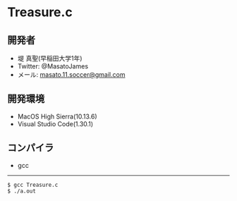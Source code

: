 # Treasure.c

## 開発者
- 堤 真聖(早稲田大学1年)
- Twitter: @MasatoJames
- メール: masato.11.soccer@gmail.com

## 開発環境
- MacOS High Sierra(10.13.6)
- Visual Studio Code(1.30.1)

## コンパイラ
- gcc

---

```
$ gcc Treasure.c
$ ./a.out
```